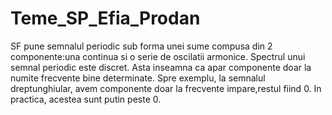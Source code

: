 # Teme_SP_Efia_Prodan

SF pune semnalul periodic sub forma unei sume compusa din 2 componente:una continua si o serie de oscilatii armonice.
Spectrul unui semnal periodic este discret. Asta inseamna ca apar componente doar la numite frecvente bine determinate. Spre exemplu,
la semnalul dreptunghiular, avem componente doar la frecvente impare,restul fiind 0. In practica, acestea sunt putin peste 0.
